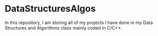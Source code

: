 # DataStructuresAlgos

In this repository, I am storing all of my projects I have done in my Data Structures and Algorithms class mainly coded in C/C++. 
